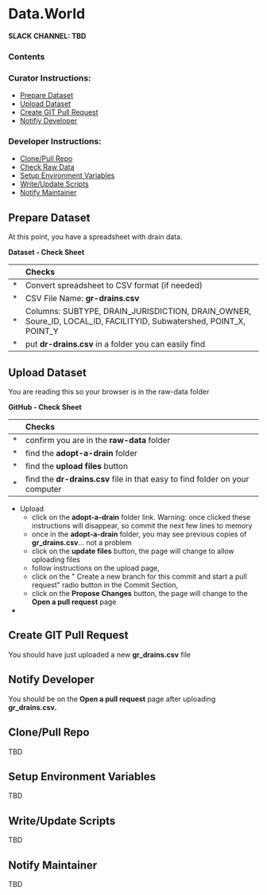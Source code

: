 # Data.World
**SLACK CHANNEL: TBD**

### Contents 
### Curator Instructions:
* [Prepare Dataset](#prepare-dataset)
* [Upload Dataset](#upload-dataset)
* [Create GIT Pull Request](#pull-request)
* [Notifiy Developer](#notify-developer)

### Developer Instructions:
* [Clone/Pull Repo](#clone-repo)
* [Check Raw Data](#check-raw-data)
* [Setup Environment Variables](#env-variables)
* [Write/Update Scripts](#scripting)
* [Notify Maintainer](#notify-maintainer)

## <a id="prepare-dataset">Prepare Dataset</a>
At this point, you have a spreadsheet with drain data.
    
**Dataset - Check Sheet** 

|    | Checks |
| :- | :- |
| * | Convert spreadsheet to CSV format (if needed)  |
| * | CSV File Name: **gr-drains.csv**  |
| * | Columns: SUBTYPE, DRAIN_JURISDICTION, DRAIN_OWNER, Soure_ID, LOCAL_ID, FACILITYID, Subwatershed, POINT_X, POINT_Y  |
| * | put **dr-drains.csv** in a folder you can easily find |
    
## <a id="upload-dataset">Upload Dataset</a>
You are reading this so your browser is in the raw-data folder 

**GitHub - Check Sheet** 

|    | Checks |
| :- | :- |
| * |  confirm you are in the **raw-data** folder   |
| * |  find the **adopt-a-drain** folder  |
| * |  find the **upload files** button  |
| * |  find the **dr-drains.csv** file in that easy to find folder on your computer  |

* Upload
    * click on the **adopt-a-drain** folder link. Warning: once clicked these instructions will disappear, so commit the next few lines to memory
    * once in the **adopt-a-drain** folder, you may see previous copies of **gr_drains.csv**... not a problem
    * click on the **update files** button, the page will change to allow uploading files
    * follow instructions on the upload page,  
    * click on the " Create a new branch for this commit and start a pull request" radio button in the Commit Section, 
    * click on the **Propose Changes** button, the page will change to the **Open a pull request** page
*    

## <a id="pull-request">Create GIT Pull Request</a>
You should have just uploaded a new **gr_drains.csv** file

## <a id="notify-developer">Notify Developer</a>
You should be on the **Open a pull request** page after uploading **gr_drains.csv.** 



## <a id="clone-repo">Clone/Pull Repo</a>
TBD

## <a id="env-variables">Setup Environment Variables</a>
TBD

## <a id="scripting">Write/Update Scripts</a>
TBD

## <a id="notify-maintainer">Notify Maintainer</a>
TBD
